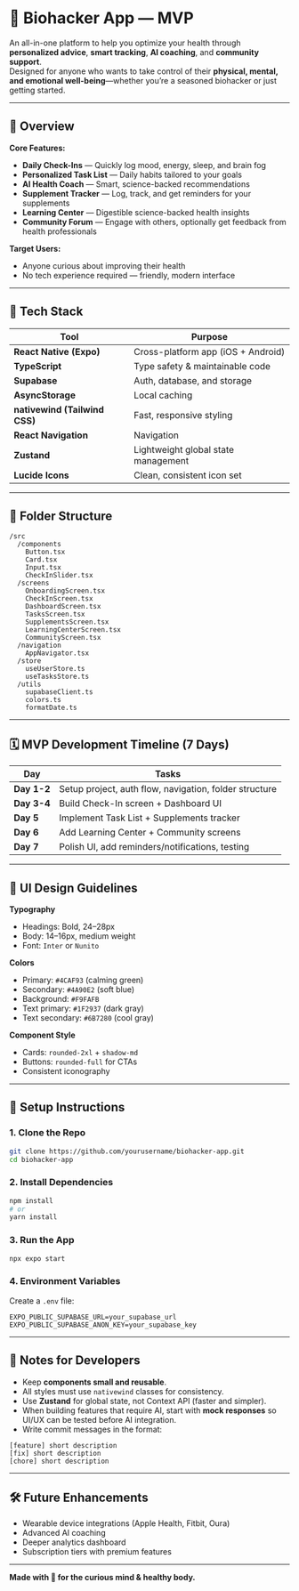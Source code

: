 # 🧠 Biohacker App — MVP

An all-in-one platform to help you optimize your health through **personalized advice**, **smart tracking**, **AI coaching**, and **community support**.  
Designed for anyone who wants to take control of their **physical, mental, and emotional well-being**—whether you’re a seasoned biohacker or just getting started.

---

## 🚀 Overview

**Core Features:**
- **Daily Check-Ins** — Quickly log mood, energy, sleep, and brain fog
- **Personalized Task List** — Daily habits tailored to your goals
- **AI Health Coach** — Smart, science-backed recommendations
- **Supplement Tracker** — Log, track, and get reminders for your supplements
- **Learning Center** — Digestible science-backed health insights
- **Community Forum** — Engage with others, optionally get feedback from health professionals

**Target Users:**
- Anyone curious about improving their health
- No tech experience required — friendly, modern interface

---

## 📱 Tech Stack

| Tool | Purpose |
|------|---------|
| **React Native (Expo)** | Cross-platform app (iOS + Android) |
| **TypeScript** | Type safety & maintainable code |
| **Supabase** | Auth, database, and storage |
| **AsyncStorage** | Local caching |
| **nativewind (Tailwind CSS)** | Fast, responsive styling |
| **React Navigation** | Navigation |
| **Zustand** | Lightweight global state management |
| **Lucide Icons** | Clean, consistent icon set |

---

## 📂 Folder Structure

```
/src
  /components
    Button.tsx
    Card.tsx
    Input.tsx
    CheckInSlider.tsx
  /screens
    OnboardingScreen.tsx
    CheckInScreen.tsx
    DashboardScreen.tsx
    TasksScreen.tsx
    SupplementsScreen.tsx
    LearningCenterScreen.tsx
    CommunityScreen.tsx
  /navigation
    AppNavigator.tsx
  /store
    useUserStore.ts
    useTasksStore.ts
  /utils
    supabaseClient.ts
    colors.ts
    formatDate.ts
```

---

## 🗓 MVP Development Timeline (7 Days)

| Day | Tasks |
|-----|-------|
| **Day 1-2** | Setup project, auth flow, navigation, folder structure |
| **Day 3-4** | Build Check-In screen + Dashboard UI |
| **Day 5** | Implement Task List + Supplements tracker |
| **Day 6** | Add Learning Center + Community screens |
| **Day 7** | Polish UI, add reminders/notifications, testing |

---

## 🎨 UI Design Guidelines

**Typography**
- Headings: Bold, 24–28px
- Body: 14–16px, medium weight
- Font: `Inter` or `Nunito`

**Colors**
- Primary: `#4CAF93` (calming green)
- Secondary: `#4A90E2` (soft blue)
- Background: `#F9FAFB`
- Text primary: `#1F2937` (dark gray)
- Text secondary: `#6B7280` (cool gray)

**Component Style**
- Cards: `rounded-2xl` + `shadow-md`
- Buttons: `rounded-full` for CTAs
- Consistent iconography

---

## 🔑 Setup Instructions

### 1. Clone the Repo
```bash
git clone https://github.com/yourusername/biohacker-app.git
cd biohacker-app
```

### 2. Install Dependencies
```bash
npm install
# or
yarn install
```

### 3. Run the App
```bash
npx expo start
```

### 4. Environment Variables
Create a `.env` file:
```
EXPO_PUBLIC_SUPABASE_URL=your_supabase_url
EXPO_PUBLIC_SUPABASE_ANON_KEY=your_supabase_key
```

---

## 📌 Notes for Developers

- Keep **components small and reusable**.
- All styles must use `nativewind` classes for consistency.
- Use **Zustand** for global state, not Context API (faster and simpler).
- When building features that require AI, start with **mock responses** so UI/UX can be tested before AI integration.
- Write commit messages in the format:
```
[feature] short description
[fix] short description
[chore] short description
```

---

## 🛠 Future Enhancements

- Wearable device integrations (Apple Health, Fitbit, Oura)
- Advanced AI coaching
- Deeper analytics dashboard
- Subscription tiers with premium features

---

**Made with 💚 for the curious mind & healthy body.**
